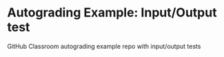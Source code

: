 # Autograding Example: Input/Output test
GitHub Classroom autograding example repo with input/output tests
